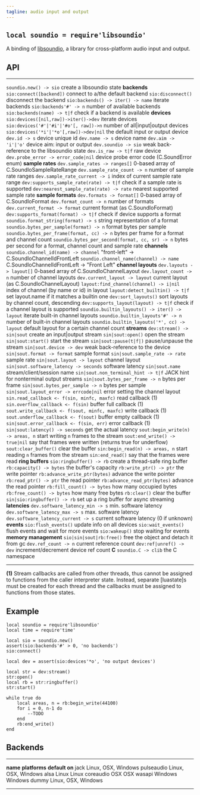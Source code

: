 ```yaml
---
tagline: audio input and output
---
```


## `local soundio = require'libsoundio'`

A binding of [libsoundio](http://libsound.io/), a library for cross-platform
audio input and output.

## API

------------------------------------------------- ----------------------------------------
`soundio.new() -> sio`                            create a libsoundio state
__backends__
`sio:connect([backend])`                          connect to a/the default backend
`sio:disconnect()`                                disconnect the backend
`sio:backends() -> iter() -> name`                iterate backends
`sio:backends'#' -> n`                            number of available backends
`sio:backends(name) -> t|f`                       check if a backend is available
__devices__
`sio:devices([nil,raw])->iter()->dev`             iterate devices
`sio:devices('#'|'#i'|'#o'[, raw])->n`            number of all|input|output devices
`sio:devices('*i'|'*o'[,raw])->dev|nil`           the default input or output device
`dev.id -> s`                                     device unique id
`dev.name -> s`                                   device name
`dev.aim -> 'i'|'o'`                              device aim: input or output
`dev.soundio -> sio`                              weak back-reference to the libsoundio state
`dev.is_raw -> t|f`                               raw device
`dev.probe_error -> error_code|nil`               device probe error code (C.SoundError enum)
__sample rates__
`dev.sample_rates -> ranges[]`                    0-based array of C.SoundIoSampleRateRange
`dev.sample_rate_count -> n`                      number of sample rate ranges
`dev.sample_rate_current -> i`                    index of current sample rate range
`dev:supports_sample_rate(rate) -> t|f`           check if a sample rate is supported
`dev:nearest_sample_rate(rate) -> rate`           nearest supported sample rate
__sample formats__
`dev.formats -> format[]`                         0-based array of C.SoundIoFormat
`dev.format_count -> n`                           number of formats
`dev.current_format -> format`                    current format (as C.SoundIoFormat)
`dev:supports_format(format) -> t|f`              check if device supports a format
`soundio.format_string(format) -> s`              string representation of a format
`soundio.bytes_per_sample(format) -> n`           format bytes per sample
`soundio.bytes_per_frame(format, cc) -> n`        bytes per frame for a format and channel count
`soundio.bytes_per_second(format, cc, sr) -> n`   bytes per second for a format, channel count and sample rate
__channels__
`soundio.channel_id(name) -> channel`             "front-left" -> C.SoundIoChannelIdFrontLeft
`soundio.channel_name(channel) -> name`           C.SoundIoChannelIdFrontLeft -> "Front Left"
__channel layouts__
`dev.layouts -> layout[]`                         0-based array of C.SoundIoChannelLayout
`dev.layout_count -> n`                           number of channel layouts
`dev.current_layout -> layout`                    current layout (as C.SoundIoChannelLayout)
`layout:find_channel(channel) -> i|nil`           index of channel (by name or id) in layout
`layout:detect_builtin() -> t|f`                  set layout.name if it matches a builtin one
`dev:sort_layouts()`                              sort layouts by channel count, descending
`dev:supports_layout(layout) -> t|f`              check if a channel layout is supported
`soundio.builtin_layouts() -> iter() -> layout`   iterate built-in channel layouts
`soundio.builtin_layouts'#' -> n`                 number of built-in channel layouts
`soundio.builtin_layouts('*', cc) -> layout`      default layout for a certain channel count
__streams__
`dev:stream() -> sin|sout`                        create an input|output stream
`sin|sout:open()`                                 open the stream
`sin|sout:start()`                                start the stream
`sin|sout:pause(t|f|)`                            pause/unpause the stream
`sin|sout.device -> dev`                          weak back-reference to the device
`sin|sout.format -> format`                       sample format
`sin|sout.sample_rate -> rate`                    sample rate
`sin|sout.layout -> layout`                       channel layout
`sin|sout.software_latency -> seconds`            software latency
`sin|sout.name`                                   stream/client/session name
`sin|sout.non_terminal_hint -> t|f`               JACK hint for nonterminal output streams
`sin|sout.bytes_per_frame -> n`                   bytes per frame
`sin|sout.bytes_per_sample -> n`                  bytes per sample
`sin|sout.layout_error -> errcode|nil`            error setting the channel layout
`sin.read_callback <- f(sin, minfc, maxfc)`       read callback (1)
`sin.overflow_callback <- f(sin)`                 buffer full callback (1)
`sout.write_callback <- f(sout, minfc, maxfc)`    write callback (1)
`sout.underflow_callback <- f(sout)`              buffer empty callback (1)
`sin|sout.error_callback <- f(sin, err)`          error callback (1)
`sin|sout:latency() -> seconds`                   get the actual latency
`sout:begin_write(n) -> areas, n`                 start writing `n` frames to the stream
`sout:end_write() -> true|nil`                    say that frames were written (returns true for underflow)
`sout:clear_buffer()`                             clear the buffer
`sin:begin_read(n) -> areas, n`                   start reading `n` frames from the stream
`sin:end_read()`                                  say that the frames were read
__ring buffers__
`sio:ringbuffer() -> rb`                          create a thread-safe ring buffer
`rb:capacity() -> bytes`                          the buffer's capacity
`rb:write_ptr() -> ptr`                           the write pointer
`rb:advance_write_ptr(bytes)`                     advance the write pointer
`rb:read_ptr() -> ptr`                            the read pointer
`rb:advance_read_ptr(bytes)`                      advance the read pointer
`rb:fill_count() -> bytes`                        how many occupied bytes
`rb:free_count() -> bytes`                        how many free bytes
`rb:clear()`                                      clear the buffer
`sin|sio:ringbuffer() -> rb`                      set up a ring buffer for async streaming
__latencies__
`dev.software_latency_min -> s`                   min. software latency
`dev.software_latency_max -> s`                   max. software latency
`dev.software_latency_current -> s`               current software latency (0 if unknown)
__events__
`sio:flush_events()`                              update info on all devices
`sio:wait_events()`                               flush events and wait for more events
`sio:wakeup()`                                    stop waiting for events
__memory management__
`sio|sin|sout|rb:free()`                          free the object and detach it from gc
`dev.ref_count -> n`                              current reference count
`dev:ref|unref() -> dev`                          increment/decrement device ref count
__C__
`soundio.C -> clib`                               the C namespace
------------------------------------------------- ----------------------------------------

__(1)__ Stream callbacks are called from other threads, thus cannot be
assigned to functions from the caller interpreter state. Instead, separate
[luastate]s must be created for each thread and the callbacks must be
assigned to functions from those states.

## Example

~~~{.lua}
local soundio = require'libsoundio'
local time = require'time'

local sio = soundio.new()
assert(sio:backends'#' > 0, 'no backends')
sio:connect()

local dev = assert(sio:devices'*o', 'no output devices')

local str = dev:stream()
str:open()
local rb = str:ringbuffer()
str:start()

while true do
	local areas, n = rb:begin_write(44100)
	for i = 0, n-1 do
		--TODO
	end
	rb:end_write()
end

~~~

## Backends

------------ ----------------------- ---------------
__name__     __platforms__           __default on__
jack         Linux, OSX, Windows
pulseaudio   Linux, OSX, Windows
alsa         Linux                   Linux
coreaudio    OSX                     OSX
wasapi       Windows                 Windows
dummy        Linux, OSX, Windows
------------ ----------------------- ---------------

